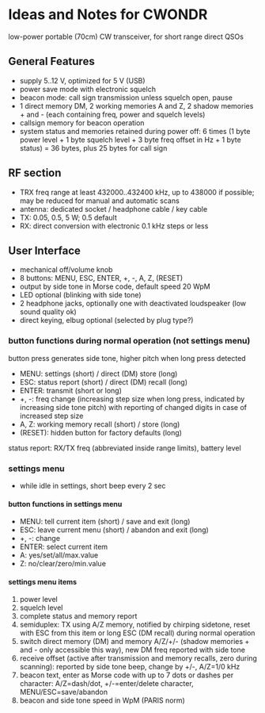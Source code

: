 # Ideas and Notes for CWONDR

low-power portable (70cm) CW transceiver, for short range direct QSOs

## General Features

- supply 5..12 V, optimized for 5 V (USB)
- power save mode with electronic squelch
- beacon mode: call sign transmission unless squelch open, pause
- 1 direct memory DM, 2 working memories A and Z, 2 shadow memories + and - (each containing freq, power and squelch levels)
- callsign memory for beacon operation
- system status and memories retained during power off: 6 times (1 byte power level + 1 byte squelch level + 3 byte freq offset in Hz + 1 byte status) = 36 bytes, plus 25 bytes for call sign

## RF section

- TRX freq range at least 432000..432400 kHz, up to 438000 if possible; may be reduced for manual and automatic scans
- antenna: dedicated socket / headphone cable / key cable
- TX: 0.05, 0.5, 5 W; 0.5 default
- RX: direct conversion with electronic 0.1 kHz steps or less

## User Interface

- mechanical off/volume knob
- 8 buttons: MENU, ESC, ENTER, +, -, A, Z, (RESET)
- output by side tone in Morse code, default speed 20 WpM
- LED optional (blinking with side tone)
- 2 headphone jacks, optionally one with deactivated loudspeaker (low sound quality ok)
- direct keying, elbug optional (selected by plug type?)

### button functions during normal operation (not settings menu)

button press generates side tone, higher pitch when long press detected

- MENU: settings (short) / direct (DM) store (long)
- ESC: status report (short) / direct (DM) recall (long)
- ENTER: transmit (short or long)
- +, -: freq change (increasing step size when long press, indicated by increasing side tone pitch) with reporting of changed digits in case of increased step size
- A, Z: working memory recall (short) / store (long)
- (RESET): hidden button for factory defaults (long)

status report: RX/TX freq (abbreviated inside range limits), battery level

### settings menu

- while idle in settings, short beep every 2 sec

#### button functions in settings menu

- MENU: tell current item (short) / save and exit (long)
- ESC: leave current menu (short) / abandon and exit (long)
- +, -: change
- ENTER: select current item
- A: yes/set/all/max.value
- Z: no/clear/zero/min.value

#### settings menu items

1. power level
2. squelch level
3. complete status and memory report
4. semiduplex: TX using A/Z memory, notified by chirping sidetone, reset with ESC from this item or long ESC (DM recall) during normal operation
5. switch direct memory (DM) and memory A/Z/+/- (shadow memories + and - only accessible this way), new DM freq reported with side tone
6. receive offset (active after transmission and memory recalls, zero during scanning): reported by side tone beep, change by +/-, A/Z=1/0 kHz
7. beacon text, enter as Morse code with up to 7 dots or dashes per character: A/Z=dash/dot, +/-=enter/delete character, MENU/ESC=save/abandon
8. beacon and side tone speed in WpM (PARIS norm)
